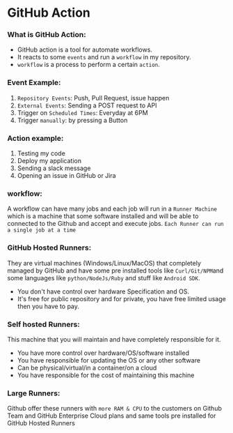 # GitHub Action

### What is GitHub Action:

- GitHub action is a tool for automate workflows.
- It reacts to some `events` and run a `workflow` in my repository.
- `workflow` is a process to perform a certain `action`.

### Event Example:

1. `Repository Events`: Push, Pull Request, issue happen
2. `External Events`: Sending a POST request to API
3. Trigger on `Scheduled Times`: Everyday at 6PM
4. Trigger `manually`: by pressing a Button

### Action example:

1. Testing my code
2. Deploy my application
3. Sending a slack message
4. Opening an issue in GitHub or Jira

### workflow:

A workflow can have many jobs and each job will run in a `Runner Machine` which is a machine that some software installed and will be able to connected to the Github and accept and execute jobs.
`Each Runner can run a single job at a time`

### GitHub Hosted Runners:

They are virtual machines (Windows/Linux/MacOS) that completely managed by GitHub and have some pre installed tools like `Curl/Git/NPM`and some languages like `python/NodeJs/Ruby` and stuff like `Android SDK`.

- You don't have control over hardware Specification and OS.
- It's free for public repository and for private, you have free limited usage then you have to pay.

### Self hosted Runners:

This machine that you will maintain and have completely responsible for it.

- You have more control over hardware/OS/software installed
- You have responsible for updating the OS or any other software
- Can be physical/virtual/in a container/on a cloud
- You have responsible for the cost of maintaining this machine

### Large Runners:

Github offer these runners with `more RAM & CPU` to the customers on Github Team and GitHub Enterprise Cloud plans and same tools pre installed for GitHub Hosted Runners
